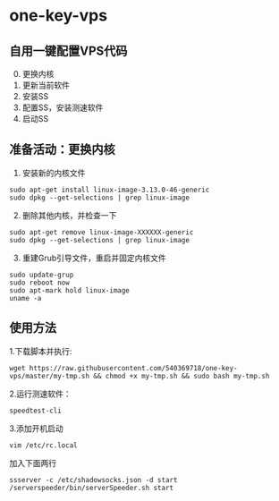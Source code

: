 # one-key-vps
## 自用一键配置VPS代码
0. 更换内核
1. 更新当前软件
2. 安装SS
3. 配置SS，安装测速软件
4. 启动SS


## 准备活动：更换内核
1. 安装新的内核文件
```shell
sudo apt-get install linux-image-3.13.0-46-generic
sudo dpkg --get-selections | grep linux-image
```
2. 删除其他内核，并检查一下
```shell
sudo apt-get remove linux-image-XXXXXX-generic
sudo dpkg --get-selections | grep linux-image
```
3. 重建Grub引导文件，重启并固定内核文件
```shell
sudo update-grup
sudo reboot now
sudo apt-mark hold linux-image
uname -a
```

## 使用方法

1.下载脚本并执行:
```shell
wget https://raw.githubusercontent.com/540369718/one-key-vps/master/my-tmp.sh && chmod +x my-tmp.sh && sudo bash my-tmp.sh
```

2.运行测速软件：
```shell
speedtest-cli
```

3.添加开机启动
```shell
vim /etc/rc.local
```
加入下面两行
```shell
ssserver -c /etc/shadowsocks.json -d start
/serverspeeder/bin/serverSpeeder.sh start
```

